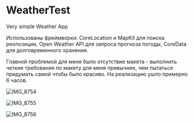 # WeatherTest
Very simple Weather App

Использованы фреймворки:
CoreLocation и MapKit для поиска реопозиции,
Open Weather API для запроса прогноза погоды,
CoreData для долговременного хранения.

Главной проблемой для меня было отсутствие макета - выполнить четкие требования по макету для меня привычнее, чем пытаться придумать самой чтобы было красиво.
На реализацию ушло примерно 6 часов.

![IMG_8754](https://github.com/AlgunRomper/WeatherTest/assets/121092481/4ea03f85-993d-4a98-92a4-7ac4449d4ef7)

![IMG_8755](https://github.com/AlgunRomper/WeatherTest/assets/121092481/6ef64514-0bb7-4787-a8d4-338b358eeb40)

![IMG_8756](https://github.com/AlgunRomper/WeatherTest/assets/121092481/4f162145-030b-4b50-ba80-ad0051a5be98)




